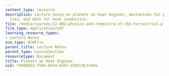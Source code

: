 ```yaml
---
content_type: resource
description: Lecture notes on planets as heat engines, mechanisms for planetary heat
  loss, and math for heat conduction.
file: /media/courses/12-002-physics-and-chemistry-of-the-terrestrial-planets-fall-2008/fd0d6023f5948e7a8197e283c0c7244a_MIT12_002f08_lec13.pdf
file_type: application/pdf
learning_resource_types:
- Lecture Notes
ocw_type: OCWFile
parent_title: Lecture Notes
parent_type: CourseSection
resourcetype: Document
title: Planets as Heat Engines
uid: fd0d6023-f594-8e7a-8197-e283c0c7244a
---
```

